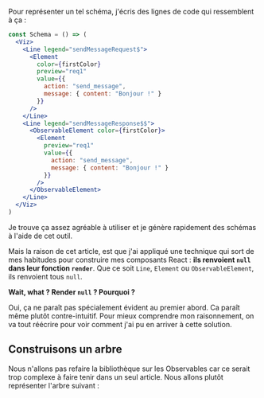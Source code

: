 Pour représenter un tel schéma, j'écris des lignes de code qui ressemblent à ça&nbsp;:

```jsx
const Schema = () => (
  <Viz>
    <Line legend="sendMessageRequest$">
      <Element
        color={firstColor}
        preview="req1"
        value={{
          action: "send_message",
          message: { content: "Bonjour !" }
        }}
      />
    </Line>
    <Line legend="sendMessageResponse$$">
      <ObservableElement color={firstColor}>
        <Element
          preview="req1"
          value={{
            action: "send_message",
            message: { content: "Bonjour !" }
          }}
        />
      </ObservableElement>
    </Line>
  </Viz>
)
```

Je trouve ça assez agréable à utiliser et je génère rapidement des schémas à l'aide de cet outil.

Mais la raison de cet article, est que j'ai appliqué une technique qui sort de mes habitudes pour construire mes composants React&nbsp;: **ils renvoient `null` dans leur fonction `render`**. Que ce soit `Line`, `Element` ou `ObservableElement`, ils renvoient tous `null`.

**Wait, what&nbsp;? Render `null`&nbsp;? Pourquoi&nbsp;?**

Oui, ça ne paraît pas spécialement évident au premier abord. Ca paraît même plutôt contre-intuitif. Pour mieux comprendre mon raisonnement, on va tout réécrire pour voir comment j'ai pu en arriver à cette solution.

## Construisons un arbre

Nous n'allons pas refaire la bibliothèque sur les Observables car ce serait trop complexe à faire tenir dans un seul article. Nous allons plutôt représenter l'arbre suivant&nbsp;:
